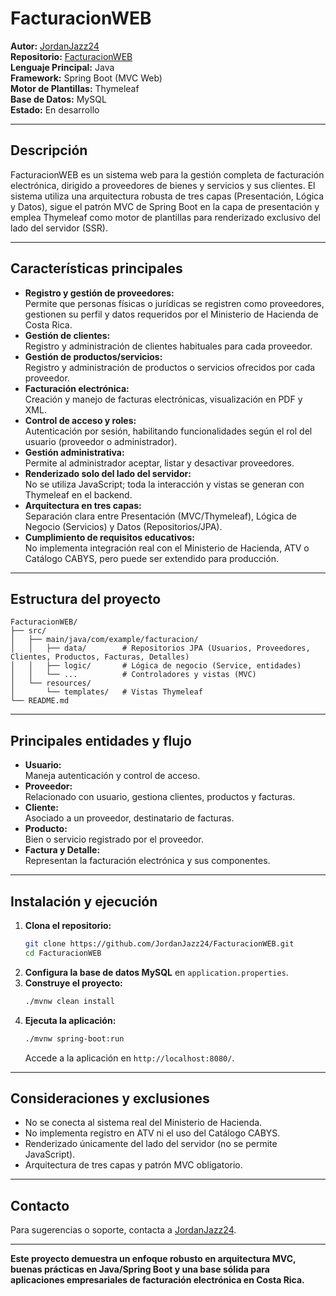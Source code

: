 # FacturacionWEB

**Autor:** [JordanJazz24](https://github.com/JordanJazz24)  
**Repositorio:** [FacturacionWEB](https://github.com/JordanJazz24/FacturacionWEB)  
**Lenguaje Principal:** Java  
**Framework:** Spring Boot (MVC Web)  
**Motor de Plantillas:** Thymeleaf  
**Base de Datos:** MySQL  
**Estado:** En desarrollo

---

## Descripción

FacturacionWEB es un sistema web para la gestión completa de facturación electrónica, dirigido a proveedores de bienes y servicios y sus clientes. El sistema utiliza una arquitectura robusta de tres capas (Presentación, Lógica y Datos), sigue el patrón MVC de Spring Boot en la capa de presentación y emplea Thymeleaf como motor de plantillas para renderizado exclusivo del lado del servidor (SSR).

---

## Características principales

- **Registro y gestión de proveedores:**  
  Permite que personas físicas o jurídicas se registren como proveedores, gestionen su perfil y datos requeridos por el Ministerio de Hacienda de Costa Rica.
- **Gestión de clientes:**  
  Registro y administración de clientes habituales para cada proveedor.
- **Gestión de productos/servicios:**  
  Registro y administración de productos o servicios ofrecidos por cada proveedor.
- **Facturación electrónica:**  
  Creación y manejo de facturas electrónicas, visualización en PDF y XML.
- **Control de acceso y roles:**  
  Autenticación por sesión, habilitando funcionalidades según el rol del usuario (proveedor o administrador).
- **Gestión administrativa:**  
  Permite al administrador aceptar, listar y desactivar proveedores.
- **Renderizado solo del lado del servidor:**  
  No se utiliza JavaScript; toda la interacción y vistas se generan con Thymeleaf en el backend.
- **Arquitectura en tres capas:**  
  Separación clara entre Presentación (MVC/Thymeleaf), Lógica de Negocio (Servicios) y Datos (Repositorios/JPA).
- **Cumplimiento de requisitos educativos:**  
  No implementa integración real con el Ministerio de Hacienda, ATV o Catálogo CABYS, pero puede ser extendido para producción.

---

## Estructura del proyecto

```
FacturacionWEB/
├── src/
│   ├── main/java/com/example/facturacion/
│   │   ├── data/        # Repositorios JPA (Usuarios, Proveedores, Clientes, Productos, Facturas, Detalles)
│   │   ├── logic/       # Lógica de negocio (Service, entidades)
│   │   └── ...          # Controladores y vistas (MVC)
│   └── resources/
│       └── templates/   # Vistas Thymeleaf
└── README.md
```

---

## Principales entidades y flujo

- **Usuario:**  
  Maneja autenticación y control de acceso.
- **Proveedor:**  
  Relacionado con usuario, gestiona clientes, productos y facturas.
- **Cliente:**  
  Asociado a un proveedor, destinatario de facturas.
- **Producto:**  
  Bien o servicio registrado por el proveedor.
- **Factura y Detalle:**  
  Representan la facturación electrónica y sus componentes.

---

## Instalación y ejecución

1. **Clona el repositorio:**
   ```bash
   git clone https://github.com/JordanJazz24/FacturacionWEB.git
   cd FacturacionWEB
   ```
2. **Configura la base de datos MySQL** en `application.properties`.
3. **Construye el proyecto:**
   ```bash
   ./mvnw clean install
   ```
4. **Ejecuta la aplicación:**
   ```bash
   ./mvnw spring-boot:run
   ```
   Accede a la aplicación en `http://localhost:8080/`.

---

## Consideraciones y exclusiones

- No se conecta al sistema real del Ministerio de Hacienda.
- No implementa registro en ATV ni el uso del Catálogo CABYS.
- Renderizado únicamente del lado del servidor (no se permite JavaScript).
- Arquitectura de tres capas y patrón MVC obligatorio.

---

## Contacto

Para sugerencias o soporte, contacta a [JordanJazz24](https://github.com/JordanJazz24).

---

**Este proyecto demuestra un enfoque robusto en arquitectura MVC, buenas prácticas en Java/Spring Boot y una base sólida para aplicaciones empresariales de facturación electrónica en Costa Rica.**
